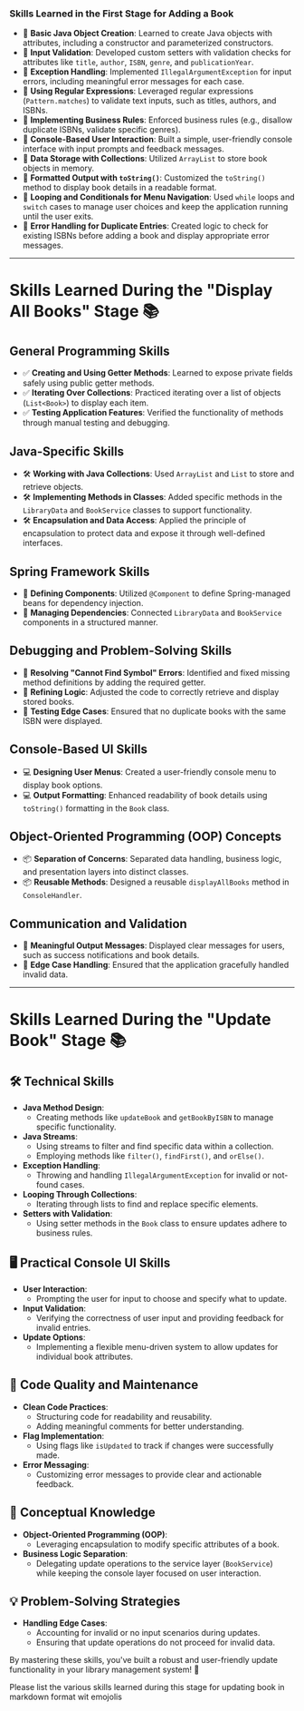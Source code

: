 ### Skills Learned in the First Stage for Adding a Book

- 🔹 **Basic Java Object Creation**: Learned to create Java objects with attributes, including a constructor and parameterized constructors.
- 🔹 **Input Validation**: Developed custom setters with validation checks for attributes like `title`, `author`, `ISBN`, `genre`, and `publicationYear`.
- 🔹 **Exception Handling**: Implemented `IllegalArgumentException` for input errors, including meaningful error messages for each case.
- 🔹 **Using Regular Expressions**: Leveraged regular expressions (`Pattern.matches`) to validate text inputs, such as titles, authors, and ISBNs.
- 🔹 **Implementing Business Rules**: Enforced business rules (e.g., disallow duplicate ISBNs, validate specific genres).
- 🔹 **Console-Based User Interaction**: Built a simple, user-friendly console interface with input prompts and feedback messages.
- 🔹 **Data Storage with Collections**: Utilized `ArrayList` to store book objects in memory.
- 🔹 **Formatted Output with `toString()`**: Customized the `toString()` method to display book details in a readable format.
- 🔹 **Looping and Conditionals for Menu Navigation**: Used `while` loops and `switch` cases to manage user choices and keep the application running until the user exits.
- 🔹 **Error Handling for Duplicate Entries**: Created logic to check for existing ISBNs before adding a book and display appropriate error messages.

---
# Skills Learned During the "Display All Books" Stage 📚

## General Programming Skills
- ✅ **Creating and Using Getter Methods**: Learned to expose private fields safely using public getter methods.
- ✅ **Iterating Over Collections**: Practiced iterating over a list of objects (`List<Book>`) to display each item.
- ✅ **Testing Application Features**: Verified the functionality of methods through manual testing and debugging.

## Java-Specific Skills
- 🛠 **Working with Java Collections**: Used `ArrayList` and `List` to store and retrieve objects.
- 🛠 **Implementing Methods in Classes**: Added specific methods in the `LibraryData` and `BookService` classes to support functionality.
- 🛠 **Encapsulation and Data Access**: Applied the principle of encapsulation to protect data and expose it through well-defined interfaces.

## Spring Framework Skills
- 🌱 **Defining Components**: Utilized `@Component` to define Spring-managed beans for dependency injection.
- 🌱 **Managing Dependencies**: Connected `LibraryData` and `BookService` components in a structured manner.

## Debugging and Problem-Solving Skills
- 🐛 **Resolving "Cannot Find Symbol" Errors**: Identified and fixed missing method definitions by adding the required getter.
- 🐛 **Refining Logic**: Adjusted the code to correctly retrieve and display stored books.
- 🐛 **Testing Edge Cases**: Ensured that no duplicate books with the same ISBN were displayed.

## Console-Based UI Skills
- 💻 **Designing User Menus**: Created a user-friendly console menu to display book options.
- 💻 **Output Formatting**: Enhanced readability of book details using `toString()` formatting in the `Book` class.

## Object-Oriented Programming (OOP) Concepts
- 📦 **Separation of Concerns**: Separated data handling, business logic, and presentation layers into distinct classes.
- 📦 **Reusable Methods**: Designed a reusable `displayAllBooks` method in `ConsoleHandler`.

## Communication and Validation
- 📢 **Meaningful Output Messages**: Displayed clear messages for users, such as success notifications and book details.
- 📢 **Edge Case Handling**: Ensured that the application gracefully handled invalid data.

---

# Skills Learned During the "Update Book" Stage 📚

## 🛠️ Technical Skills
- **Java Method Design**:
  - Creating methods like `updateBook` and `getBookByISBN` to manage specific functionality.
- **Java Streams**:
  - Using streams to filter and find specific data within a collection.
  - Employing methods like `filter()`, `findFirst()`, and `orElse()`.
- **Exception Handling**:
  - Throwing and handling `IllegalArgumentException` for invalid or not-found cases.
- **Looping Through Collections**:
  - Iterating through lists to find and replace specific elements.
- **Setters with Validation**:
  - Using setter methods in the `Book` class to ensure updates adhere to business rules.

## 🖥️ Practical Console UI Skills
- **User Interaction**:
  - Prompting the user for input to choose and specify what to update.
- **Input Validation**:
  - Verifying the correctness of user input and providing feedback for invalid entries.
- **Update Options**:
  - Implementing a flexible menu-driven system to allow updates for individual book attributes.

## 🧹 Code Quality and Maintenance
- **Clean Code Practices**:
  - Structuring code for readability and reusability.
  - Adding meaningful comments for better understanding.
- **Flag Implementation**:
  - Using flags like `isUpdated` to track if changes were successfully made.
- **Error Messaging**:
  - Customizing error messages to provide clear and actionable feedback.

## 🧠 Conceptual Knowledge
- **Object-Oriented Programming (OOP)**:
  - Leveraging encapsulation to modify specific attributes of a book.
- **Business Logic Separation**:
  - Delegating update operations to the service layer (`BookService`) while keeping the console layer focused on user interaction.

## 💡 Problem-Solving Strategies
- **Handling Edge Cases**:
  - Accounting for invalid or no input scenarios during updates.
  - Ensuring that update operations do not proceed for invalid data.

By mastering these skills, you've built a robust and user-friendly update functionality in your library management system! 🎉





Please list the various skills learned during this stage for updating book in markdown format wit emojolis